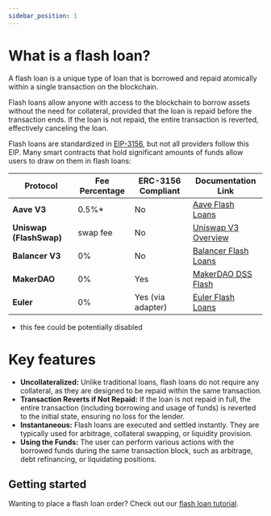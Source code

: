 ```yaml
---
sidebar_position: 1
---
```


# What is a flash loan?

A flash loan is a unique type of loan that is borrowed and repaid atomically within a single transaction on the blockchain.

Flash loans allow anyone with access to the blockchain to borrow assets without the need for collateral, provided that the loan is repaid before the transaction ends. If the loan is not repaid, the entire transaction is reverted, effectively canceling the loan.

Flash loans are standardized in [EIP-3156](https://eips.ethereum.org/EIPS/eip-3156), but not all providers follow this EIP. Many smart contracts that hold significant amounts of funds allow users to draw on them in flash loans:

| Protocol                | Fee Percentage | ERC-3156 Compliant | Documentation Link                                                                                                   |
|-------------------------|----------------|--------------------|----------------------------------------------------------------------------------------------------------------------|
| **Aave V3**             | 0.5%*          | No                 | [Aave Flash Loans](https://aave.com/docs/developers/flash-loans)                                                     |
| **Uniswap (FlashSwap)** | swap fee       | No                 | [Uniswap V3 Overview](https://docs.uniswap.org/contracts/v3/guides/flash-integrations/inheritance-constructors)      |
| **Balancer V3**         | 0%             | No                 | [Balancer Flash Loans](https://docs.balancer.fi/concepts/vault/flash-loans.html)                                     |
| **MakerDAO**            | 0%             | Yes                | [MakerDAO DSS Flash](https://docs.makerdao.com/smart-contract-modules/flash-mint-module)                             |
| **Euler**               | 0%             | Yes (via adapter)  | [Euler Flash Loans](https://docs-v1.euler.finance/developers/getting-started/integration-guide#eip-3156-flash-loans) |

* this fee could be potentially disabled

# Key features

- **Uncollateralized:** Unlike traditional loans, flash loans do not require any collateral, as they are designed to be repaid within the same transaction.
- **Transaction Reverts if Not Repaid:** If the loan is not repaid in full, the entire transaction (including borrowing and usage of funds) is reverted to the initial state, ensuring no loss for the lender.
- **Instantaneous:** Flash loans are executed and settled instantly. They are typically used for arbitrage, collateral swapping, or liquidity provision.
- **Using the Funds:** The user can perform various actions with the borrowed funds during the same transaction block, such as arbitrage, debt refinancing, or liquidating positions.

## Getting started

Wanting to place a flash loan order? Check out our [flash loan tutorial](/cow-protocol/tutorials/cow-swap/flash-loans). 
